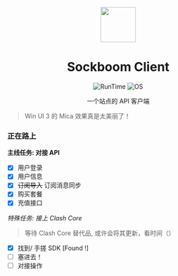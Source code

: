 <p align="center">
    <img src="https://sockboom.love/img/logo.png" align="center" height="80"/>
</p>

<div align="center">

# Sockboom Client

![RunTime](https://img.shields.io/static/v1?label=runtime&message=.NET%205&color=cyan&style=flat-square)
![OS](https://img.shields.io/static/v1?label=windows&message=10.0.19041.0&color=blue&style=flat-square)

一个站点的 API 客户端

</div>

> Win UI 3 的 Mica 效果真是太美丽了！



### 正在路上

**主线任务: 对接 API**

- [x]  用户登录
- [x]  用户信息
- [x]  ~~订阅导入~~ 订阅消息同步
- [x]  购买套餐
- [x]  充值接口

*特殊任务: 接上 Clash Core*

> 等待 Clash Core 替代品, 或许会将其更新，看时间（）

- [x]  找到/ 手搓 SDK [Found !]
- [ ]  塞进去！
- [ ]  对接操作

